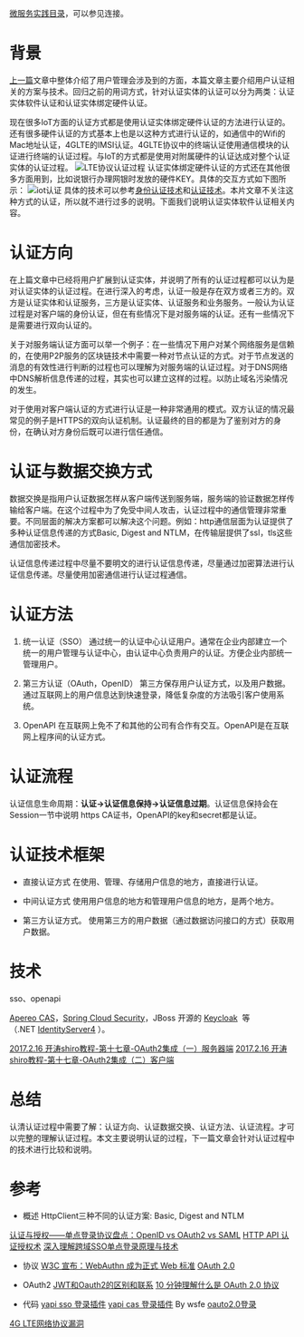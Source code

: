 [微服务实践目录](https://www.jianshu.com/p/f3d5a02757f1)，可以参见连接。

# 背景

[上一篇]()文章中整体介绍了用户管理会涉及到的方面，本篇文章主要介绍用户认证相关的方案与技术。回归之前的用词方式，针对认证实体的认证可以分为两类：认证实体软件认证和认证实体绑定硬件认证。

现在很多IoT方面的认证方式都是使用认证实体绑定硬件认证的方法进行认证的。还有很多硬件认证的方式基本上也是以这种方式进行认证的，如通信中的Wifi的Mac地址认证，4GLTE的IMSI认证。4GLTE协议中的终端认证使用通信模块的认证进行终端的认证过程。与IoT的方式都是使用对附属硬件的认证达成对整个认证实体的认证过程。
![LTE协议认证过程](https://upload-images.jianshu.io/upload_images/2454595-762e4fadb62799b6.png?imageMogr2/auto-orient/strip%7CimageView2/2/w/1240)
认证实体绑定硬件认证的方式还在其他很多方面用到，比如说银行办理网银时发放的硬件KEY。具体的交互方式如下图所示：
![iot认证](https://upload-images.jianshu.io/upload_images/2454595-33c03d349152e385.png?imageMogr2/auto-orient/strip%7CimageView2/2/w/630)
具体的技术可以参考[身份认证技术](https://baike.baidu.com/item/%E8%BA%AB%E4%BB%BD%E8%AE%A4%E8%AF%81%E6%8A%80%E6%9C%AF/1897549?fr=aladdin)和[认证技术](https://www.jianshu.com/p/f2c9bd10f044)。本片文章不关注这种方式的认证，所以就不进行过多的说明。下面我们说明认证实体软件认证相关内容。

# 认证方向
在上篇文章中已经将用户扩展到认证实体，并说明了所有的认证过程都可以认为是对认证实体的认证过程。在进行深入的考虑，认证一般是存在双方或者三方的。双方是认证实体和认证服务，三方是认证实体、认证服务和业务服务。一般认为认证过程是对客户端的身份认证，但在有些情况下是对服务端的认证。还有一些情况下是需要进行双向认证的。

关于对服务端认证方面可以举一个例子：在一些情况下用户对某个网络服务是信赖的，在使用P2P服务的区块链技术中需要一种对节点认证的方式。对于节点发送的消息的有效性进行判断的过程也可以理解为对服务端的认证过程。对于DNS网络中DNS解析信息传递的过程，其实也可以建立这样的过程。以防止域名污染情况的发生。

对于使用对客户端认证的方式进行认证是一种非常通用的模式。双方认证的情况最常见的例子是HTTPS的双向认证机制。认证最终的目的都是为了鉴别对方的身份，在确认对方身份后既可以进行信任通信。

# 认证与数据交换方式
数据交换是指用户认证数据怎样从客户端传送到服务端，服务端的验证数据怎样传输给客户端。在这个过程中为了免受中间人攻击，认证过程中的通信管理非常重要。不同层面的解决方案都可以解决这个问题。例如：http通信层面为认证提供了多种认证信息传递的方式Basic, Digest and NTLM，在传输层提供了ssl，tls这些通信加密技术。

认证信息传递过程中尽量不要明文的进行认证信息传递，尽量通过加密算法进行认证信息传递。尽量使用加密通信进行认证过程通信。

# 认证方法
1. 统一认证（SSO）
通过统一的认证中心认证用户。通常在企业内部建立一个统一的用户管理与认证中心，由认证中心负责用户的认证。方便企业内部统一管理用户。

2. 第三方认证（OAuth，OpenID）
第三方保存用户认证方式，以及用户数据。通过互联网上的用户信息达到快速登录，降低复杂度的方法吸引客户使用系统。

3. OpenAPI
在互联网上免不了和其他的公司有合作有交互。OpenAPI是在互联网上程序间的认证方式。

# 认证流程

认证信息生命周期：**认证->认证信息保持->认证信息过期**。认证信息保持会在Session一节中说明
https CA证书，OpenAPI的key和secret都是认证。

# 认证技术框架

- 直接认证方式
在使用、管理、存储用户信息的地方，直接进行认证。

- 中间认证方式
使用用户信息的地方和管理用户信息的地方，是两个地方。

- 第三方认证方式。
使用第三方的用户数据（通过数据访问接口的方式）获取用户数据。

# 技术

sso、openapi

[Apereo CAS](https://github.com/apereo/cas)，[Spring Cloud Security](https://github.com/spring-cloud/spring-cloud-security)，JBoss 开源的 [Keycloak](https://github.com/keycloak/keycloak)  等（.NET [IdentityServer4](https://github.com/IdentityServer/IdentityServer4) ）。

[2017.2.16 开涛shiro教程-第十七章-OAuth2集成（一）服务器端](https://www.cnblogs.com/lyh421/p/6404801.html)
[2017.2.16 开涛shiro教程-第十七章-OAuth2集成（二）客户端](https://www.cnblogs.com/lyh421/p/6405668.html)

# 总结

认清认证过程中需要了解：认证方向、认证数据交换、认证方法、认证流程。才可以完整的理解认证过程。本文主要说明认证的过程，下一篇文章会针对认证过程中的技术进行比较和说明。

# 参考
- 概述
HttpClient三种不同的认证方案: Basic, Digest and NTLM

[认证与授权——单点登录协议盘点：OpenID vs OAuth2 vs SAML](https://www.jianshu.com/p/5d535eee0a9b)
[HTTP API 认证授权术](https://coolshell.cn/articles/19395.html)
[深入理解跨域SSO单点登录原理与技术](https://www.cnblogs.com/yueshutong/p/9468035.html)

- 协议
[W3C 宣布：WebAuthn 成为正式 Web 标准](https://www.oschina.net/news/104907/w3c-released-webauthn-becomes-an-official-web-standard)
[OAuth 2.0](https://oauth.net/2/)

- OAuth2
[JWT和Oauth2的区别和联系](https://www.jianshu.com/p/1870f456b334)
[10 分钟理解什么是 OAuth 2.0 协议](https://deepzz.com/post/what-is-oauth2-protocol.html)

- 代码
[yapi sso 登录插件](https://github.com/YMFE/yapi-plugin-qsso)
[yapi cas 登录插件](https://github.com/wsfe/yapi-plugin-cas) By wsfe
[oauto2.0登录](https://github.com/xwxsee2014/yapi-plugin-oauth2)

[4G LTE网络协议漏洞](https://www.linuxprobe.com/network-protocol-vulnerability.html)
